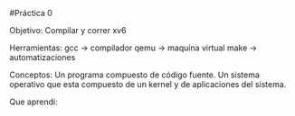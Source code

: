 #Práctica 0

Objetivo:
Compilar y correr xv6

Herramientas:
gcc -> compilador
qemu -> maquina virtual
make -> automatizaciones

Conceptos:
Un programa compuesto de código fuente.
Un sistema operativo que esta compuesto de un kernel y de aplicaciones del sistema.

Que aprendi:
